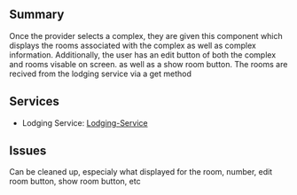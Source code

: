 ## Summary
Once the provider selects a complex, they are given this component which displays the rooms associated with the complex as well as complex information. Additionally, the user has an edit button of both the complex and rooms visable on screen. as well as a show room button. The rooms are recived from the lodging service via a get method

## Services
- Lodging Service: [Lodging-Service]

## Issues
Can be cleaned up, especialy what displayed for the room, number, edit room button, show room button, etc



[Lodging-Service]: ../../Services/Lodging/Lodging.md